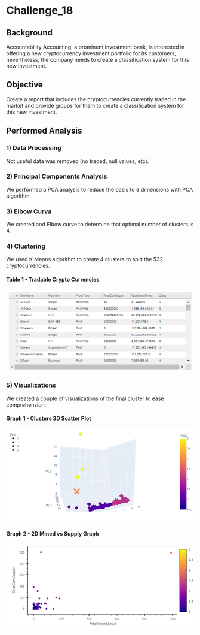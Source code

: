 # Challenge_18

## Background

Accountability Accounting, a prominent investment bank, is interested in offering a new cryptocurrency investment portfolio for its customers, nevertheless, the company needs to create a classification system for this new investment.  

## Objective
Create a report that includes the cryptocurrencies currently traded in the market and provide groups for them to create a classification system for this new investment.

## Performed Analysis

### 1) Data Processing

Not useful data was removed (no traded, null values, etc). 

### 2) Principal Components Analysis

We performed a PCA analysis to reduce the basis to 3 dimensions with PCA algorithm. 

### 3) Elbow Curva

We created and Elbow curve to determine that optimal number of clusters is 4. 

### 4) Clustering

We used K Means algorithm to create 4 clusters to split the 532 cryptocurrencies.

#### Table 1 - Tradable Crypto Currencies

![Table](Table.png)

### 5) Visualizations

We created a couple of visualizations of the final cluster to ease comprehension: 

#### Graph 1 - Clusters 3D Scatter Plot

![K_Means](K_Means.png)

#### Graph 2 - 2D Mined vs Supply Graph

![2D](2D.png)




